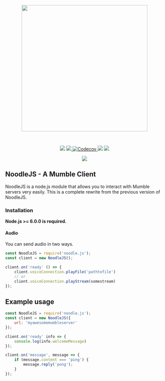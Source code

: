 <div align="center">
<p>
<img width="400px" src="http://i.imgur.com/qCjY5JI.png"/>
</p>
<br>
<p>
<a href="https://www.npmjs.com/package/noodle.js" title="dependencies status"><img src="https://img.shields.io/npm/v/noodle.js.svg"/></a>
<a href="https://travis-ci.org/Gielert/NoodleJS">
<img src="https://travis-ci.org/Gielert/NoodleJS.svg?branch=master"/>
</a>
<a href="https://codecov.io/gh/Gielert/NoodleJS">
<img src="https://codecov.io/gh/Gielert/NoodleJS/branch/master/graph/badge.svg" alt="Codecov" />
</a>
<a href="https://www.npmjs.com/package/noodle.js" title="dependencies status"><img src="https://img.shields.io/npm/dt/noodle.js.svg"/></a>
<a href="https://david-dm.org/Gielert/NoodleJS" title="dependencies status"><img src="https://img.shields.io/david/gielert/noodlejs.svg"/></a>
</p>
<p>
<a href="https://www.npmjs.com/package/noodle.js">
<img src="https://nodei.co/npm/noodle.js.png?downloads=true&stars=true">
</a>
</p>
</div>

## NoodleJS - A Mumble Client
NoodleJS is a node.js module that allows you to interact with Mumble servers very easily.
This is a complete rewrite from the previous version of NoodleJS.

### Installation
**Node.js >= 6.0.0 is required.**

#### Audio
You can send audio in two ways.
```js
const NoodleJS = require('noodle.js');
const client = new NoodleJS();

client.on('ready' () => {
    client.voiceConnection.playFile('pathtofile')
    // or
    client.voiceConnection.playStream(somestream)
});
```

## Example usage
```js
const NoodleJS = require('noodle.js');
const client = new NoodleJS({
    url: 'myawesomemumbleserver'
});

client.on('ready' info => {
    console.log(info.welcomeMessage)
});

client.on('message', message => {
    if (message.content === 'ping') {
        message.reply('pong');
    }
});
```
